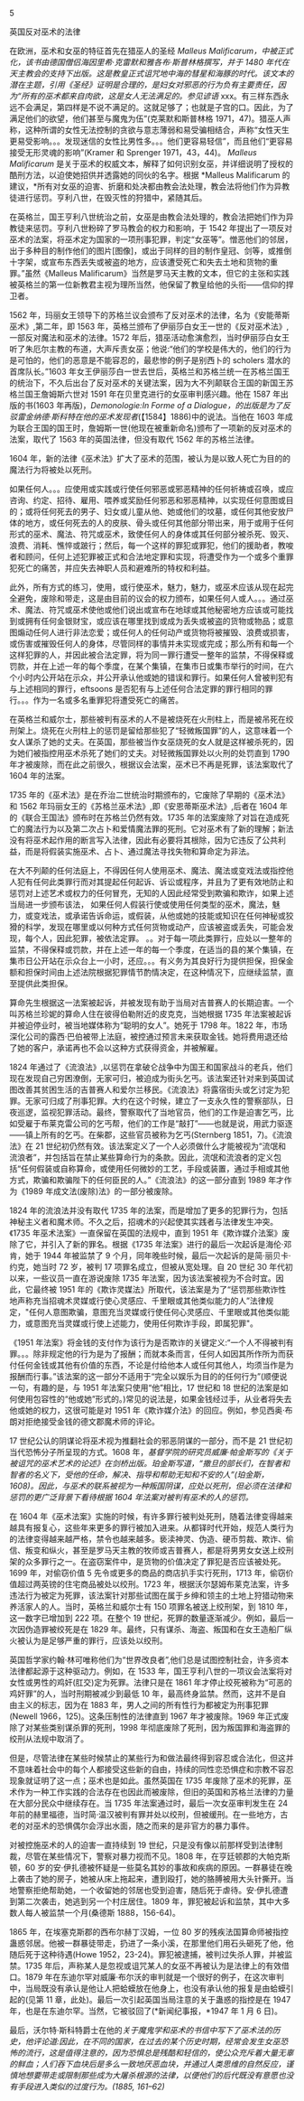 

5

英国反对巫术的法律

在欧洲，巫术和女巫的特征首先在猎巫人的圣经 *Malleus Malificarum，*中被正式化，该书由德国僧侣海因里希·克雷默和雅各布·斯普林格撰写，并于 1480 年代在天主教会的支持下出版。这是教皇正式诅咒地中海的彗星和海豚的时代。该文本的潜在主题，引用《圣经》证明是合理的，是妇女对邪恶的行为负有主要责任，因为“所有的巫术都来自肉欲，这是女人无法满足的。参见*谚语* xxx。有三样东西永远不会满足，第四样是不说不满足的。这就足够了；也就是子宫的口。因此，为了满足他们的欲望，他们甚至与魔鬼为伍”(克莱默和斯普林格 1971，47)。猎巫人声称，这种所谓的女性无法控制的贪欲与意志薄弱和易受骗相结合，声称“女性天生更易受影响。。。发现迷信的女性比男性多。。。他们更容易轻信”，而且他们“更容易接受无形灵魂的影响”(Kramer 和 Sprenger 1971，43，44)。 *Malleus Malificarum* 是关于巫术的权威文本，解释了如何识别女巫，并详细说明了授权的酷刑方法，以迫使她招供并透露她的同伙的名字。根据 *Malleus Malificarum 的建议，*所有对女巫的迫害、折磨和处决都由教会法处理，教会法将他们作为异教徒进行惩罚。亨利八世，在毁灭性的狩猎中，紧随其后。

在英格兰，国王亨利八世统治之前，女巫是由教会法处理的，教会法把她们作为异教徒来惩罚。亨利八世粉碎了罗马教会的权力和影响，于 1542 年提出了一项反对巫术的法案，将巫术定为国家的一项刑事犯罪，判定“女巫等”。憎恶他们的邻居，出于多种目的制作他们的图片[图像]，或出于同样的目的制作皇冠、剑等，或推倒十字架，或宣布东西丢失或被盗的地方，应该遭受死亡和失去土地和货物的重罪。”虽然《Malleus Malificarum》当然是罗马天主教的文本，但它的主张和实践被英格兰的第一位新教君主视为理所当然，他保留了教皇给他的头衔——信仰的捍卫者。

1562 年，玛丽女王领导下的苏格兰议会颁布了反对巫术的法律，名为《安能蒂斯巫术》,第二年，即 1563 年，英格兰颁布了伊丽莎白女王一世的《反对巫术法》,一部反对魔法和巫术的法律。1572 年后，猎巫活动愈演愈烈，当时伊丽莎白女王听了朱厄尔主教的布道，大声斥责女巫；他说:“他们的学校是伟大的，他们的行为是可怕的，他们的恶意是不能容忍的，最悲惨的例子是别西卜的 scholers 潜水的首席队长。”1603 年女王伊丽莎白一世去世后，英格兰和苏格兰统一在苏格兰国王的统治下，不久后出台了反对巫术的关键法案，因为大不列颠联合王国的新国王苏格兰国王詹姆斯六世对 1591 年在贝里克进行的女巫审判感兴趣。他在 1587 年出版的书(1603 年再版)，*Demonologie:In Forme of a Dialogue，*的出版是为了反驳雷金纳德·斯科特在他的*巫术发现者*(【1584】1886)中的说法。当他在 1603 年成为联合王国的国王时，詹姆斯一世(他现在被重新命名)颁布了一项新的反对巫术的法案，取代了 1563 年的英国法律，但没有取代 1562 年的苏格兰法律。

1604 年，新的法律《巫术法》扩大了巫术的范围，被认为是以致人死亡为目的的魔法行为将被处以死刑。

如果任何人。。。应使用或实践或行使任何邪恶或邪恶精神的任何祈祷或召唤，或应咨询、约定、招待、雇用、喂养或奖励任何邪恶和邪恶精神，以实现任何意图或目的；或将任何死去的男子、妇女或儿童从他、她或他们的坟墓，或任何其他安放尸体的地方，或任何死去的人的皮肤、骨头或任何其他部分带出来，用于或用于任何形式的巫术、魔法、符咒或巫术，致使任何人的身体或其任何部分被杀死、毁灭、浪费、消耗、憔悴或跛行；然后，每一个这样的罪犯或罪犯，他们的援助者，教唆者和顾问，任何上述犯罪被正式和合法地定罪和实现，将遭受作为一个或多个重罪犯死亡的痛苦，并应失去神职人员和避难所的特权和利益。

此外，所有方式的练习，使用，或行使巫术，魅力，魅力，或巫术应该从现在起完全避免，废除和带走，这是由目前的议会的权力颁布，如果任何人或人。。。通过巫术、魔法、符咒或巫术使他或他们说出或宣布在地球或其他秘密地方应该或可能找到或拥有任何金银财宝，或应该在哪里找到或成为丢失或被盗的货物或物品；或意图煽动任何人进行非法恋爱；或任何人的任何动产或货物将被摧毁、浪费或损害，或伤害或摧毁任何人的身体，尽管同样的事情并未实现或完成；那么所有和每一个这样犯罪的人，并因此被合法定罪，将为同一罪行遭受一整年的监禁，不得保释或罚款，并在上述一年的每个季度，在某个集镇，在集市日或集市举行的时间，在六个小时内公开站在示众，并公开承认他或她的错误和罪行。如果任何人曾被判犯有与上述相同的罪行，eftsoons 是否犯有与上述任何合法定罪的罪行相同的罪行。。。作为一名或多名重罪犯将遭受死亡的痛苦。

在英格兰和威尔士，那些被判有巫术的人不是被烧死在火刑柱上，而是被吊死在绞刑架上。烧死在火刑柱上的惩罚是留给那些犯了“轻微叛国罪”的人，这意味着一个女人谋杀了她的丈夫。在英国，那些被当作女巫烧死的女人就是这样被杀死的，因为她们被指控用巫术杀死了她们的丈夫。对轻微叛国罪处以火刑的处罚直到 1790 年才被废除，而在此之前很久，根据议会法案，巫术已不再是死罪，该法案取代了 1604 年的法案。

1735 年的《巫术法》是在乔治二世统治时期颁布的，它废除了早期的《巫术法》和 1562 年玛丽女王的《苏格兰巫术法》,即《安恩蒂斯巫术法》,后者在 1604 年的《联合王国法》颁布时在苏格兰仍然有效。1735 年的法案废除了对旨在造成死亡的魔法行为以及第二次占卜和爱情魔法罪的死刑。它对巫术有了新的理解；新法没有将巫术起作用的断言写入法律，因此有必要将其根除，因为它违反了公共利益，而是将假装实施巫术、占卜、通过魔法寻找失物和算命定为非法。

在大不列颠的任何法庭上，不得因任何人使用巫术、魔法、魔法或变戏法或指控他人犯有任何此类罪行而对其提起任何起诉、诉讼或程序，并且为了更有效地防止和惩罚对上述艺术或权力的任何冒充，无知的人因此经常受到欺骗和欺诈，如果上述当局进一步颁布该法， 如果任何人假装行使或使用任何类型的巫术，魔法，魅力，或变戏法，或承诺告诉命运，或假装，从他或她的技能或知识在任何神秘或狡猾的科学，发现在哪里或以何种方式任何货物或动产，应该被盗或丢失，可能会发现，每个人，因此犯罪，被依法定罪。 。。对于每一项此类罪行，应处以一整年的监禁，不得保释或罚款，并在上述一年的每一个季度，在适当的县的某个集镇，在集市日公开站在示众台上一小时，还应。。。有义务为其良好行为提供担保，担保金额和担保时间由上述法院根据犯罪情节酌情决定，在这种情况下，应继续监禁，直至提供此类担保。

算命先生根据这一法案被起诉，并被发现有助于当局对吉普赛人的长期迫害。一个叫苏格兰珍妮的算命人住在彼得伯勒附近的皮克克，当她根据 1735 年法案被起诉并被迫停业时，被当地媒体称为“聪明的女人”。她死于 1798 年。1822 年，市场深化公司的露西·巴伯被带上法庭，被控通过预言未来获取金钱。她将费用退还给了她的客户，承诺再也不会以这种方式获得资金，并被解雇。

1824 年通过了《流浪法》,以惩罚在拿破仑战争中为国王和国家战斗的老兵，他们现在发现自己穷困潦倒，无家可归，被迫成为街头乞丐。该法案还针对来到英国试图改善其贫困生活的吉普赛人和爱尔兰移民。《流浪法》将露宿街头或乞讨定为犯罪。无家可归成了刑事犯罪。大约在这个时候，建立了一支永久性的警察部队，日夜巡逻，监视犯罪活动。最终，警察取代了当地官员，他们的工作是迫害乞丐，比如受雇于布莱克雷公司的乞丐帮，他们的工作是“敲打”——也就是说，用武力驱逐——镇上所有的乞丐。在柴郡，这些官员被称为乞丐(Sternberg 1851，7)。《流浪法》在 21 世纪初仍然有效。该法案定义了一个人必须做什么才能被视为“流氓和流浪者”，并包括旨在禁止某些算命行为的条款。因此，流氓和流浪者的定义包括“任何假装或自称算命，或使用任何微妙的工艺，手段或装置，通过手相或其他方式，欺骗和欺骗陛下的任何臣民的人。”《流浪法》的这一部分直到 1989 年才作为《1989 年成文法(废除)法》的一部分被废除。

1824 年的流浪法并没有取代 1735 年的法案，而是增加了更多的犯罪行为，包括神秘主义者和魔术师。不久之后，招魂术的兴起使其实践者与法律发生冲突。《1735 年巫术法案》一直保留在英国的法规中，直到 1951 年《欺诈媒介法案》废除了它，并引入了新的罪名。根据《1735 年法案》进行的最后一次起诉是海伦·邓肯，她于 1944 年被监禁了 9 个月，同年晚些时候，最后一次起诉的是简·丽贝卡·约克，她当时 72 岁，被判 17 项罪名成立，但被从宽处理。自 20 世纪 30 年代初以来，一些议员一直在游说废除 1735 年法案，因为该法案被视为不合时宜。因此，它最终被 1951 年的《欺诈灵媒法》所取代，该法案是为了“惩罚那些欺诈性地声称充当招魂术灵媒或行使心灵感应、千里眼或其他类似能力的人”法律规定，"任何人意图欺骗，意图充当灵媒或行使任何心灵感应、千里眼或其他类似能力，或意图充当灵媒或行使上述能力，使用任何欺诈手段，即属犯罪"。

《1951 年法案》将金钱的支付作为该行为是否欺诈的关键定义:“一个人不得被判有罪。。。除非规定他的行为是为了报酬；而就本条而言，任何人如因其所作所为而获付任何金钱或其他有价值的东西，不论是付给他本人或任何其他人，均须当作是为报酬而行事。”该法案的这一部分不适用于“完全以娱乐为目的的任何行为”(顺便说一句，有趣的是，与 1951 年法案只使用“他”相比，17 世纪和 18 世纪的法案是如何使用包容性的“他或她”形式的。)常见的说法是，如果金钱经过手，从业者将失去他或她的权力，这很可能是对 1951 年《欺诈媒介法》的回应。例如，参见西奥·布朗对拒绝接受金钱的德文郡魔术师的评论。

17 世纪公认的阴谋论将巫术视为推翻社会的邪恶阴谋的一部分，而不是 21 世纪初当代恐怖分子所呈现的方式。1608 年，*基督学院的研究员威廉·帕金斯写的《关于被诅咒的巫术艺术的论述》在剑桥出版。珀金斯写道，“撒旦的部长们，在智者和智者的名义下，受他的任命，解决、指导和帮助无知和不安的人”(珀金斯，1608)。因此，与巫术的联系被视为一种叛国阴谋，应处以死刑，但必须在法律和惩罚的更广泛背景下看待根据 1604 年法案对被判有巫术的人的惩罚。*

在 1604 年《巫术法案》实施的时候，有许多罪行被判处死刑，随着法律变得越来越具有报复心，这些年来更多的罪行被加入进来。从都铎时代开始，规范人类行为的法律变得越来越严格，禁令也越来越多。亵渎神灵、伪造、硬币剪裁、欺诈、偷信、叛变和纵火，甚至是罗马天主教的牧师或吉普赛人，都是将男男女女送上绞刑架的众多罪行之一。在盗窃案件中，是货物的价值决定了罪犯是否应该被处死。1699 年，对偷窃价值 5 先令或更多的商品的商店扒手实行死刑，1713 年，偷窃价值超过两英镑的住宅商品被处以绞刑。1723 年，根据沃尔瑟姆布莱克法案，许多违法行为被定为死罪，该法案针对那些试图在属于乡绅和领主的土地上狩猎动物来养活家人的人。当时，英格兰和威尔士有 150 项罪名被送上绞刑架，到 1810 年，这一数字已增加到 222 项。在整个 19 世纪，死罪的数量逐渐减少。例如，最后一次因伪造罪被绞死是在 1829 年。最终，只有谋杀、海盗、叛国和在女王造船厂纵火被认为是足够严重的罪行，应该处以绞刑。

英国哲学家约翰·林可唯称他们为“世界改良者”,他们总是试图控制社会，许多资本法律都起源于这种驱动力。例如，在 1533 年，国王亨利八世的一项议会法案将对女性或男性的鸡奸(肛交)定为死罪。法律只是在 1861 年才停止绞死被称为“可恶的鸡奸罪”的人，当时刑期被减少到最低 10 年，最高终身监禁。然而，这并不是自由主义的标志，因为在 1883 年，男人之间的所有性行为都被定为刑事犯罪(Newell 1966，125)。这条压制性的法律直到 1967 年才被废除。1969 年正式废除了对某些类别谋杀罪的死刑，1998 年彻底废除了死刑，因为叛国罪和海盗罪的绞刑从法规中取消了。

但是，尽管法律在某些时候禁止的某些行为和做法最终得到容忍或合法化，但这并不意味着社会中的每个人都接受这些新的自由，持续的同性恋恐惧症和宗教不容忍现象就证明了这一点；巫术也是如此。虽然英国在 1735 年废除了巫术的死罪，巫术作为一种工作实践的合法存在也因此而被废除，但旧的英国和苏格兰法律的力量在大部分民众中继续存在。当 1735 年法案通过时，最后一次女巫审判发生在 24 年前的赫里福德，当时简·温汉被判有罪并处以绞刑，但被缓刑。在一些地方，古老的对巫术的恐惧偶尔会浮出水面，随之而来的是非官方的暴力事件。

对被控施巫术的人的迫害一直持续到 19 世纪，只是没有像以前那样受到法律制裁，尽管在某些情况下，警察对暴力视而不见。1808 年，在亨廷顿郡的大帕克斯顿，60 岁的安·伊扎德被怀疑是一些莫名其妙的事故和疾病的原因。一群暴徒在晚上袭击了她的房子，她被从床上拖起来，遭到殴打，她的胳膊被用大头针撕开。当地警察拒绝帮助她，一个收留她的邻居也受到迫害，随后死于虐待。安·伊扎德遭到第二次袭击，她逃到另一个村庄居住。1809 年，罪犯被起诉和监禁，其中大多数人每人被监禁一个月(桑德斯 1888，156-64)。

1865 年，在埃塞克斯郡的西布尔赫丁汉姆，一位 80 岁的残疾法国算命师被指控蛊惑邻居。他被一群暴徒带走，扔进了一条小溪，在那里他们用石头砸死了他，他随后死于这种待遇(Howe 1952，23-24)。罪犯被逮捕，被判过失杀人罪，并被监禁。1735 年后，声称某人是忽视或诅咒某人的女巫不再被认为是法律上的有效借口。1879 年在东迪尔罕对威廉·布尔沃的审判就是一个很好的例子，在这次审判中，当局既没有承认是他让人把蛤蟆放在他身上，也没有承认他的报复是由蛤蟆引起的(见第 11 章，此处)。最后一次引起英国当局注意的关于蛊惑的指控是在 1947 年，也是在东迪尔罕。当然，它被驳回了(*新闻纪事报，*1947 年 1 月 6 日)。

最后，沃尔特·斯科特爵士在他的*关于魔鬼学和巫术的书信中写下了巫术法的历史，他评论道:因此，在不同的国家，在过去的某个历史时期，经常会发生女巫恐怖的流行，这是值得注意的，因为恐惧总是残酷和轻信的，使公众充斥着大量无辜的鲜血；人们吞下血块后是多么一致地厌恶血块，并通过人类思维的自然反应，谨慎地想要带走或限制那些成为大屠杀根源的法律，以便他们的后代既没有意愿也没有手段进入类似的过度行为。(1885, 161–62)*